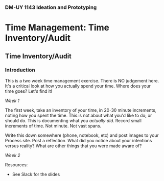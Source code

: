 ### DM-UY 1143 Ideation and Prototyping

# Time Management: Time Inventory/Audit

## Time Inventory/Audit

### Introduction

This is a two week time management exercise. There is NO judgement here. It's a critical look at how you actually spend your time. Where does your time goes? Let's find it!

*Week 1*

The first week, take an inventory of your time, in 20-30 minute increments, noting how you spent the time. This is not about what you'd like to do, or should do. This is documenting what you _actually did_. Record small increments of time. Not minute. Not vast spans. 

Write this down somewhere (phone, notebook, etc) and post images to your Process site. Post a reflection. What did you notice about your intentions versus reality? What are other things that you were made aware of?


*Week 2*


Resources:


* See Slack for the slides